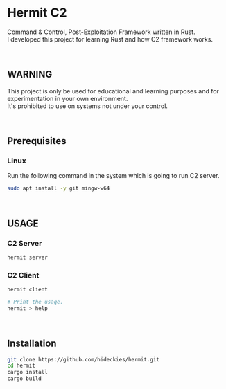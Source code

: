 # Hermit C2

Command & Control, Post-Exploitation Framework written in Rust.  
I developed this project for learning Rust and how C2 framework works.

<br />

## WARNING

This project is only be used for educational and learning purposes and for experimentation in your own environment.  
It's prohibited to use on systems not under your control.

<br />

## Prerequisites

### Linux

Run the following command in the system which is going to run C2 server.

```sh
sudo apt install -y git mingw-w64
```

<br />

## USAGE

### C2 Server

```sh
hermit server
```

### C2 Client

```sh
hermit client

# Print the usage.
hermit > help
```

<br />

## Installation

```sh
git clone https://github.com/hideckies/hermit.git
cd hermit
cargo install
cargo build
```